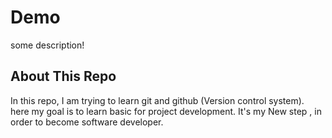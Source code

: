  # Demo


some description!

## About This Repo
In this repo, I am trying to learn git and github (Version control system).<br> 
here my goal is to learn basic for project development.
It's my New step , in order to become software developer.
